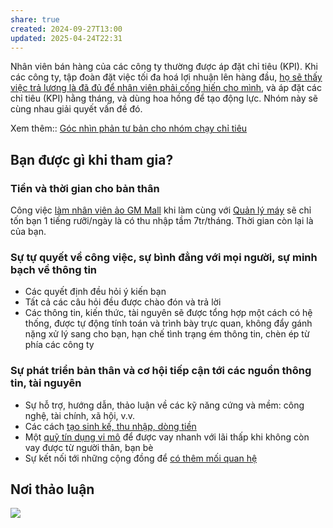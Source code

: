 ```yaml
---
share: true
created: 2024-09-27T13:00
updated: 2025-04-24T22:31
---
```

Nhân viên bán hàng của các công ty thường được áp đặt chỉ tiêu (KPI). Khi các công ty, tập đoàn đặt việc tối đa hoá lợi nhuận lên hàng đầu, [họ sẽ thấy việc trả lương là đã đủ để nhân viên phải cống hiến cho mình](../../%E2%9A%A1Hi%E1%BB%83u%20bi%E1%BA%BFt%20s%C3%A2u/%C4%90%E1%BA%A1o%20%C4%91%E1%BB%A9c,%20ph%C3%A1p%20lu%E1%BA%ADt.%20Ch%E1%BB%A7%20ngh%C4%A9a%20t%C3%A2n%20t%E1%BB%B1%20do/T%C6%B0%20b%E1%BA%A3n,%20t%C3%A2n%20t%E1%BB%B1%20do/C%C3%B4ng%20ty%20th%E1%BA%A5y%20vi%E1%BB%87c%20tr%E1%BA%A3%20ti%E1%BB%81n%20l%C3%A0%20%C4%91%C3%A3%20%C4%91%E1%BB%A7%20%C4%91%E1%BB%83%20nh%C3%A2n%20vi%C3%AAn%20ph%E1%BA%A3i%20c%E1%BB%91ng%20hi%E1%BA%BFn%20cho%20m%C3%ACnh.md), và áp đặt các chỉ tiêu (KPI) hằng tháng, và dùng hoa hồng để tạo động lực. Nhóm này sẽ cùng nhau giải quyết vấn đề đó.

Xem thêm:: [Góc nhìn phản tư bản cho nhóm chạy chỉ tiêu](../%C4%90%E1%BB%91i%20tho%E1%BA%A1i%20v%E1%BB%9Bi%20t%C6%B0%20b%E1%BA%A3n/G%C3%B3c%20nh%C3%ACn%20ph%E1%BA%A3n%20t%C6%B0%20b%E1%BA%A3n%20cho%20nh%C3%B3m%20ch%E1%BA%A1y%20ch%E1%BB%89%20ti%C3%AAu.md)

## Bạn được gì khi tham gia?
### Tiền và thời gian cho bản thân
Công việc [làm nhân viên ảo GM Mall](../../%F0%9F%93%9CT%C3%A0i%20nguy%C3%AAn/%C3%9D%20t%C6%B0%E1%BB%9Fng%20ki%E1%BA%BFm%20ti%E1%BB%81n/3%20%C3%9D%20t%C6%B0%E1%BB%9Fng/C%C3%B4ng%20vi%E1%BB%87c%20th%E1%BB%9Di%20v%E1%BB%A5,%20c%E1%BB%99ng%20t%C3%A1c%20vi%C3%AAn/Cho%20nh%C3%A2n%20vi%C3%AAn,%20%C4%91%E1%BA%A1i%20l%C3%BD/GM%20Mall/L%C3%A0m%20nh%C3%A2n%20vi%C3%AAn%20%E1%BA%A3o.md) khi làm cùng với [Quản lý máy](../../%F0%9F%93%9CT%C3%A0i%20nguy%C3%AAn/%C3%9D%20t%C6%B0%E1%BB%9Fng%20ki%E1%BA%BFm%20ti%E1%BB%81n/3%20%C3%9D%20t%C6%B0%E1%BB%9Fng/C%C3%B4ng%20vi%E1%BB%87c%20th%E1%BB%9Di%20v%E1%BB%A5,%20c%E1%BB%99ng%20t%C3%A1c%20vi%C3%AAn/Cho%20nh%C3%A2n%20vi%C3%AAn,%20%C4%91%E1%BA%A1i%20l%C3%BD/GM%20Mall/Qu%E1%BA%A3n%20l%C3%BD%20m%C3%A1y.md) sẽ chỉ tốn bạn 1 tiếng rưỡi/ngày là có thu nhập tầm 7tr/tháng. Thời gian còn lại là của bạn. 

### Sự tự quyết về công việc, sự bình đẳng với mọi người, sự minh bạch về thông tin
- Các quyết định đều hỏi ý kiến bạn
- Tất cả các câu hỏi đều được chào đón và trả lời
- Các thông tin, kiến thức, tài nguyên sẽ được tổng hợp một cách có hệ thống, được tự động tính toán và trình bày trực quan, không đẩy gánh nặng xử lý sang cho bạn, hạn chế tình trạng ém thông tin, chèn ép từ phía các công ty

### Sự phát triển bản thân và cơ hội tiếp cận tới các nguồn thông tin, tài nguyên
- Sự hỗ trợ, hướng dẫn, thảo luận về các kỹ năng cứng và mềm: công nghệ, tài chính, xã hội, v.v.
- Các cách [tạo sinh kế, thu nhập, dòng tiền](../../%F0%9F%93%9CT%C3%A0i%20nguy%C3%AAn/%C3%9D%20t%C6%B0%E1%BB%9Fng%20ki%E1%BA%BFm%20ti%E1%BB%81n/3%20%C3%9D%20t%C6%B0%E1%BB%9Fng/index.md)
- Một [quỹ tín dụng vi mô](../Gi%C3%BAp%20nhau%20tho%C3%A1t%20n%E1%BB%A3/Qu%E1%BB%B9%20t%C3%ADn%20d%E1%BB%A5ng%20Qu%E1%BA%A3%20C%E1%BA%A7u.md) để được vay nhanh với lãi thấp khi không còn vay được từ người thân, bạn bè
- Sự kết nối tới những cộng đồng để [có thêm mối quan hệ](../../%F0%9F%93%9CT%C3%A0i%20nguy%C3%AAn/X%C3%A2y%20d%E1%BB%B1ng%20th%C6%B0%C6%A1ng%20hi%E1%BB%87u,%20m%E1%BB%9F%20r%E1%BB%99ng%20m%E1%BB%91i%20quan%20h%E1%BB%87/index.md)

## Nơi thảo luận
![](https://i.imgur.com/tvrTj9D.png)
